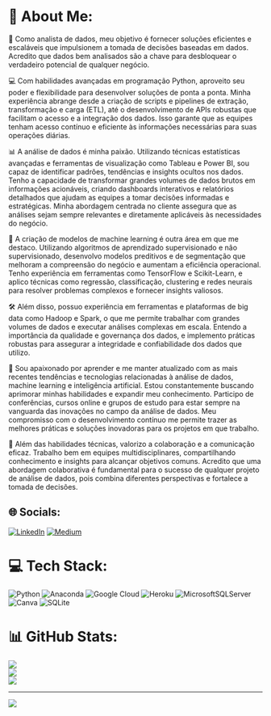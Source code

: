 # 💫 About Me:
🔬 Como analista de dados, meu objetivo é fornecer soluções eficientes e escaláveis que impulsionem a tomada de decisões baseadas em dados. Acredito que dados bem analisados são a chave para desbloquear o verdadeiro potencial de qualquer negócio.

💻 Com habilidades avançadas em programação Python, aproveito seu poder e flexibilidade para desenvolver soluções de ponta a ponta. Minha experiência abrange desde a criação de scripts e pipelines de extração, transformação e carga (ETL), até o desenvolvimento de APIs robustas que facilitam o acesso e a integração dos dados. Isso garante que as equipes tenham acesso contínuo e eficiente às informações necessárias para suas operações diárias.

📊 A análise de dados é minha paixão. Utilizando técnicas estatísticas avançadas e ferramentas de visualização como Tableau e Power BI, sou capaz de identificar padrões, tendências e insights ocultos nos dados. Tenho a capacidade de transformar grandes volumes de dados brutos em informações acionáveis, criando dashboards interativos e relatórios detalhados que ajudam as equipes a tomar decisões informadas e estratégicas. Minha abordagem centrada no cliente assegura que as análises sejam sempre relevantes e diretamente aplicáveis às necessidades do negócio.

🤖 A criação de modelos de machine learning é outra área em que me destaco. Utilizando algoritmos de aprendizado supervisionado e não supervisionado, desenvolvo modelos preditivos e de segmentação que melhoram a compreensão do negócio e aumentam a eficiência operacional. Tenho experiência em ferramentas como TensorFlow e Scikit-Learn, e aplico técnicas como regressão, classificação, clustering e redes neurais para resolver problemas complexos e fornecer insights valiosos.

🛠️ Além disso, possuo experiência em ferramentas e plataformas de big data como Hadoop e Spark, o que me permite trabalhar com grandes volumes de dados e executar análises complexas em escala. Entendo a importância da qualidade e governança dos dados, e implemento práticas robustas para assegurar a integridade e confiabilidade dos dados que utilizo.

🚀 Sou apaixonado por aprender e me manter atualizado com as mais recentes tendências e tecnologias relacionadas à análise de dados, machine learning e inteligência artificial. Estou constantemente buscando aprimorar minhas habilidades e expandir meu conhecimento. Participo de conferências, cursos online e grupos de estudo para estar sempre na vanguarda das inovações no campo da análise de dados. Meu compromisso com o desenvolvimento contínuo me permite trazer as melhores práticas e soluções inovadoras para os projetos em que trabalho.

👥 Além das habilidades técnicas, valorizo a colaboração e a comunicação eficaz. Trabalho bem em equipes multidisciplinares, compartilhando conhecimento e insights para alcançar objetivos comuns. Acredito que uma abordagem colaborativa é fundamental para o sucesso de qualquer projeto de análise de dados, pois combina diferentes perspectivas e fortalece a tomada de decisões.

## 🌐 Socials:
[![LinkedIn](https://img.shields.io/badge/LinkedIn-%230077B5.svg?logo=linkedin&logoColor=white)](https://linkedin.com/in/thiago-ramos-oliveira/) [![Medium](https://img.shields.io/badge/Medium-12100E?logo=medium&logoColor=white)](https://medium.com/@thiagoramos20042) 

# 💻 Tech Stack:
![Python](https://img.shields.io/badge/python-3670A0?style=for-the-badge&logo=python&logoColor=ffdd54) ![Anaconda](https://img.shields.io/badge/Anaconda-%2344A833.svg?style=for-the-badge&logo=anaconda&logoColor=white) ![Google Cloud](https://img.shields.io/badge/Google%20Cloud-%234285F4.svg?style=for-the-badge&logo=google-cloud&logoColor=white) ![Heroku](https://img.shields.io/badge/heroku-%23430098.svg?style=for-the-badge&logo=heroku&logoColor=white) ![MicrosoftSQLServer](https://img.shields.io/badge/Microsoft%20SQL%20Sever-CC2927?style=for-the-badge&logo=microsoft%20sql%20server&logoColor=white) ![Canva](https://img.shields.io/badge/Canva-%2300C4CC.svg?style=for-the-badge&logo=Canva&logoColor=white) ![SQLite](https://img.shields.io/badge/sqlite-%2307405e.svg?style=for-the-badge&logo=sqlite&logoColor=white)
# 📊 GitHub Stats:
![](https://github-readme-stats.vercel.app/api?username=thiagoramos20042&theme=dark&hide_border=false&include_all_commits=false&count_private=false)<br/>
![](https://github-readme-streak-stats.herokuapp.com/?user=thiagoramos20042&theme=dark&hide_border=false)<br/>
![](https://github-readme-stats.vercel.app/api/top-langs/?username=thiagoramos20042&theme=dark&hide_border=false&include_all_commits=false&count_private=false&layout=compact)

---
[![](https://visitcount.itsvg.in/api?id=thiagoramos20042&icon=0&color=0)](https://visitcount.itsvg.in)

<!-- Proudly created with GPRM ( https://gprm.itsvg.in ) -->
